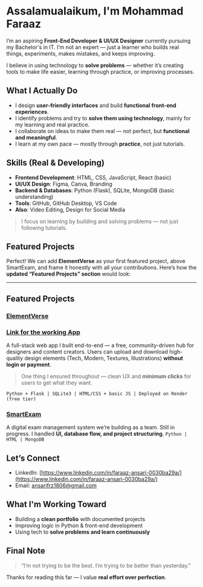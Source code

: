 
# Assalamualaikum, I'm Mohammad Faraaz

I’m an aspiring **Front-End Developer & UI/UX Designer** currently pursuing my Bachelor's in IT.
I’m not an expert — just a learner who builds real things, experiments, makes mistakes, and keeps improving.

I believe in using technology to **solve problems** — whether it’s creating tools to make life easier, learning through practice, or improving processes.

## What I Actually Do

* I design **user-friendly interfaces** and build **functional front-end experiences**.
* I identify problems and try to **solve them using technology**, mainly for my learning and real practice.
* I collaborate on ideas to make them real — not perfect, but **functional and meaningful**.
* I learn at my own pace — mostly through **practice**, not just tutorials.

## Skills (Real & Developing)

* **Frontend Development**: HTML, CSS, JavaScript, React (basic)
* **UI/UX Design**: Figma, Canva, Branding
* **Backend & Databases**: Python (Flask), SQLite, MongoDB (basic understanding)
* **Tools**: GitHub, GitHub Desktop, VS Code
* **Also**: Video Editing, Design for Social Media

> I focus on learning by building and solving problems — not just following tutorials.

## Featured Projects

Perfect! We can add **ElementVerse** as your first featured project, above SmartExam, and frame it honestly with all your contributions. Here’s how the **updated “Featured Projects” section** would look:

---

## Featured Projects

### [ElementVerse](https://www.linkedin.com/posts/faraaz-ansari-0030ba29a_fullstackdevelopment-pythonflask-webdevelopment-activity-7354906717001854977-jK0u?utm_source=share&utm_medium=member_desktop&rcm=ACoAAEhGHoMB8KW9XFq7Psms9xh4UiJwmSkB_vs)

### [Link for the working App](https://elementverse.onrender.com/)

A full-stack web app I built end-to-end — a free, community-driven hub for designers and content creators.
Users can upload and download high-quality design elements (Tech, Modern, Textures, Illustrations) **without login or payment**.

> One thing I ensured throughout — clean UX and **minimum clicks** for users to get what they want.

`Python + Flask | SQLite3 | HTML/CSS + basic JS | Deployed on Render (free tier)`

### [SmartExam](https://github.com/Faraaz1806/SmartExam)

A digital exam management system we’re building as a team. Still in progress.
I handled **UI, database flow, and project structuring**.
`Python | HTML | MongoDB`

## Let’s Connect

* LinkedIn: [https://www.linkedin.com/in/faraaz-ansari-0030ba29a/](https://www.linkedin.com/in/faraaz-ansari-0030ba29a/)
* Email: [ansarifrz1806@gmail.com](mailto:ansarifrz1806@gmail.com)

## What I'm Working Toward

* Building a **clean portfolio** with documented projects
* Improving logic in Python & front-end development
* Using tech to **solve problems and learn continuously**

## Final Note

> “I’m not trying to be the best. I’m trying to be better than yesterday.”

Thanks for reading this far — I value **real effort over perfection**.

